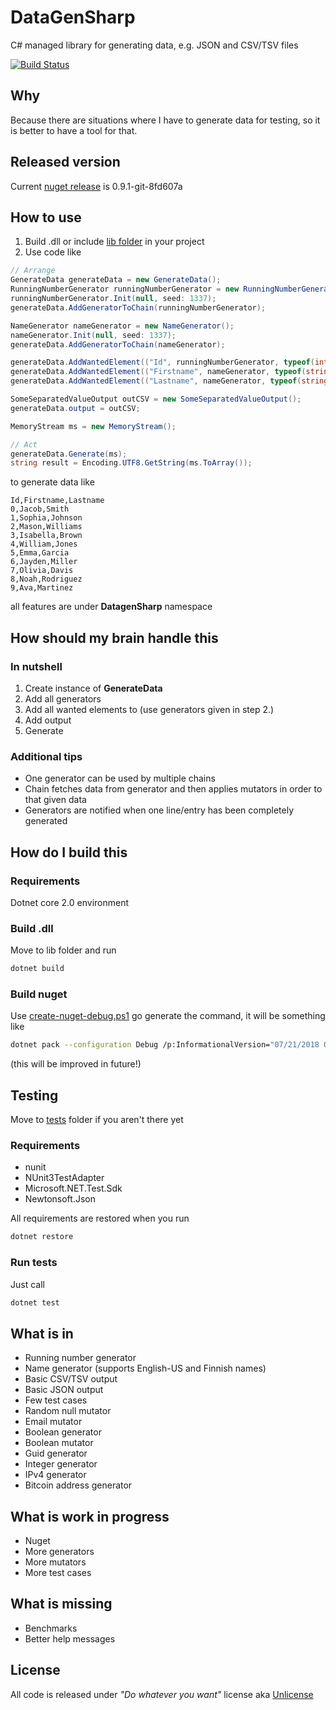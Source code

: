 # DataGenSharp
C# managed library for generating data, e.g. JSON and CSV/TSV files

[![Build Status](https://travis-ci.com/mcraiha/DataGenSharp.svg?branch=master)](https://travis-ci.com/mcraiha/DataGenSharp)

## Why
Because there are situations where I have to generate data for testing, so it is better to have a tool for that.

## Released version
Current [nuget release](https://www.nuget.org/packages/LibDataGenSharp/) is 0.9.1-git-8fd607a

## How to use
1. Build .dll or include [lib folder](lib) in your project
2. Use code like
```csharp
// Arrange
GenerateData generateData = new GenerateData();
RunningNumberGenerator runningNumberGenerator = new RunningNumberGenerator();
runningNumberGenerator.Init(null, seed: 1337);
generateData.AddGeneratorToChain(runningNumberGenerator);

NameGenerator nameGenerator = new NameGenerator();
nameGenerator.Init(null, seed: 1337);
generateData.AddGeneratorToChain(nameGenerator);

generateData.AddWantedElement(("Id", runningNumberGenerator, typeof(int), null, null));
generateData.AddWantedElement(("Firstname", nameGenerator, typeof(string), null, "firstname"));
generateData.AddWantedElement(("Lastname", nameGenerator, typeof(string), null, "lastname"));

SomeSeparatedValueOutput outCSV = new SomeSeparatedValueOutput();
generateData.output = outCSV;

MemoryStream ms = new MemoryStream();

// Act
generateData.Generate(ms);
string result = Encoding.UTF8.GetString(ms.ToArray());
```

to generate data like
```csv
Id,Firstname,Lastname
0,Jacob,Smith
1,Sophia,Johnson
2,Mason,Williams
3,Isabella,Brown
4,William,Jones
5,Emma,Garcia
6,Jayden,Miller
7,Olivia,Davis
8,Noah,Rodriguez
9,Ava,Martinez
```

all features are under **DatagenSharp** namespace

## How should my brain handle this

### In nutshell
1. Create instance of **GenerateData**
2. Add all generators 
3. Add all wanted elements to (use generators given in step 2.)
4. Add output 
5. Generate

### Additional tips
- One generator can be used by multiple chains
- Chain fetches data from generator and then applies mutators in order to that given data
- Generators are notified when one line/entry has been completely generated

## How do I build this
### Requirements
Dotnet core 2.0 environment

### Build .dll
Move to lib folder and run
```bash
dotnet build
```

### Build nuget
Use [create-nuget-debug.ps1](create-nuget-debug.ps1) go generate the command, it will be something like
```bash
dotnet pack --configuration Debug /p:InformationalVersion="07/21/2018 09:10:01 8866971970797f9d9300438f31bd8712b0defae4" --version-suffix 8866971
```
(this will be improved in future!)

## Testing
Move to [tests](tests) folder if you aren't there yet
### Requirements 
* nunit
* NUnit3TestAdapter
* Microsoft.NET.Test.Sdk
* Newtonsoft.Json

All requirements are restored when you run
```bash
dotnet restore
```

### Run tests
Just call
```bash
dotnet test
```

## What is in
* Running number generator
* Name generator (supports English-US and Finnish names)
* Basic CSV/TSV output
* Basic JSON output
* Few test cases
* Random null mutator
* Email mutator
* Boolean generator
* Boolean mutator
* Guid generator
* Integer generator
* IPv4 generator
* Bitcoin address generator

## What is work in progress
* Nuget
* More generators
* More mutators
* More test cases


## What is missing

* Benchmarks
* Better help messages

## License
All code is released under *"Do whatever you want"* license aka [Unlicense](LICENSE)
